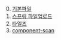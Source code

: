 0. [기본파일](dispatcher-servlet/기본파일.md)
1. [스프링 파일업로드](dispatcher-servlet/스프링파일업로드_springfileupload.md)
2. [타일즈](dispatcher-servlet/타일즈_tiles.md)
3. [component-scan](dispatcher-servlet/component-scan.md)
